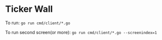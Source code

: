 # Ticker Wall

To run:
`go run cmd/client/*.go`

To run second screen(or more):
`go run cmd/client/*.go --screenindex=1`
